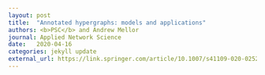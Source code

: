 ```yaml
---
layout: post
title:  "Annotated hypergraphs: models and applications"
authors: <b>PSC</b> and Andrew Mellor
journal: Applied Network Science
date:   2020-04-16
categories: jekyll update
external_url: https://link.springer.com/article/10.1007/s41109-020-0252-y
---
```

